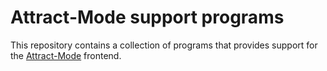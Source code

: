 # Attract-Mode support programs

This repository contains a collection of programs that provides support for the [Attract-Mode](attractmode.org/) frontend.
